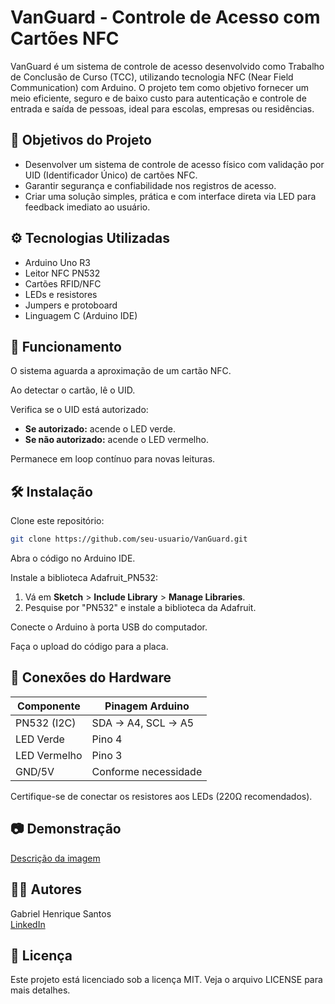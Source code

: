# VanGuard - Controle de Acesso com Cartões NFC

VanGuard é um sistema de controle de acesso desenvolvido como Trabalho de Conclusão de Curso (TCC), utilizando tecnologia NFC (Near Field Communication) com Arduino. O projeto tem como objetivo fornecer um meio eficiente, seguro e de baixo custo para autenticação e controle de entrada e saída de pessoas, ideal para escolas, empresas ou residências.

## 🎯 Objetivos do Projeto
- Desenvolver um sistema de controle de acesso físico com validação por UID (Identificador Único) de cartões NFC.
- Garantir segurança e confiabilidade nos registros de acesso.
- Criar uma solução simples, prática e com interface direta via LED para feedback imediato ao usuário.

## ⚙️ Tecnologias Utilizadas
- Arduino Uno R3
- Leitor NFC PN532
- Cartões RFID/NFC
- LEDs e resistores
- Jumpers e protoboard
- Linguagem C (Arduino IDE)

## 🔌 Funcionamento
O sistema aguarda a aproximação de um cartão NFC.

Ao detectar o cartão, lê o UID.

Verifica se o UID está autorizado:

- **Se autorizado:** acende o LED verde.
- **Se não autorizado:** acende o LED vermelho.

Permanece em loop contínuo para novas leituras.

## 🛠️ Instalação
Clone este repositório:

```bash
git clone https://github.com/seu-usuario/VanGuard.git
```

Abra o código no Arduino IDE.

Instale a biblioteca Adafruit_PN532:

1. Vá em **Sketch** > **Include Library** > **Manage Libraries**.
2. Pesquise por "PN532" e instale a biblioteca da Adafruit.

Conecte o Arduino à porta USB do computador.

Faça o upload do código para a placa.

## 🔗 Conexões do Hardware

| Componente          | Pinagem Arduino                  |
|---------------------|-----------------------------------|
| PN532 (I2C)         | SDA → A4, SCL → A5                |
| LED Verde           | Pino 4                            |
| LED Vermelho        | Pino 3                            |
| GND/5V              | Conforme necessidade             |

Certifique-se de conectar os resistores aos LEDs (220Ω recomendados).

## 📷 Demonstração
[Descrição da imagem](caminho/para/imagem.jpg)

## 👨‍💻 Autores
Gabriel Henrique Santos  
[LinkedIn](http://www.linkedin.com/in/gabriel-henrique-santos-dev)

## 📄 Licença
Este projeto está licenciado sob a licença MIT. Veja o arquivo LICENSE para mais detalhes.
